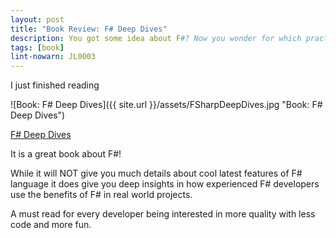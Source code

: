 ```yaml
---
layout: post
title: "Book Review: F# Deep Dives"
description: You got some idea about F#? Now you wonder for which practical problems it suits best? 'F# Deep Dives' is the right book for you ...
tags: [book]
lint-nowarn: JL0003
---
```


I just finished reading

![Book: F# Deep Dives]({{ site.url }}/assets/FSharpDeepDives.jpg "Book: F# Deep Dives")

[F# Deep Dives](https://www.amazon.com/F-Deep-Dives-Tomas-Petricek/dp/1617291323/ref=sr_1_1?ie=UTF8&qid=1483706640&sr=8-1&keywords=f%23+deep+dives)

It is a great book about F#!

While it will NOT give you much details about cool latest features of F# language it does give you deep insights
in how experienced F# developers use the benefits of F# in real world projects.

A must read for every developer being interested in more quality with less code and more fun.
